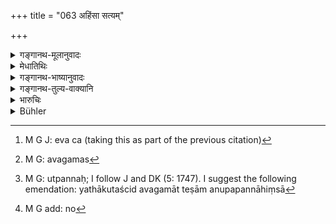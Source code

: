 +++
title = "063 अहिंसा सत्यम्"

+++

<details><summary>गङ्गानथ-मूलानुवादः</summary>

Abstention from injuring, truthfulness, abstention from unlawful appropriation, purity and control of the sense-organs,—this Manu has declared to be the sum and substance of duty for the four castes.—(63)
</details>

<details><summary>मेधातिथिः</summary>

**शौचं** मृज्जलादिबाह्यगतम् । **सामासिकं** समस्तस्य सर्वमुष्यभेदजातेर् उक्तम्, न ब्राह्मणादिजतिविभागेन । व्याख्यातम् अन्यत् । यद्य् अहिंसा प्रतिलोमानां धर्मः स्यात्, कथं तर्हि तद् उक्तम्- "मत्स्यघातो निषादानाम्" (म्ध् १०.४८), "बिलौको वधबन्धनम्" (म्ध् १०.४९), क्षत्रादीनाम् "अरण्यपशुहिंसनम्" (म्ध् १०.४८) एवं च[^१४१] 


[^१४१]:
     M G J: eva ca (taking this as part of the previous citation)

<u>केचिद्</u> आहुः- ये जीविकाहेतुतया वध्यत्वेनोक्तास् ततो ऽन्यत्राहिंसा । <u>अन्ये</u> मन्यन्ते- अहिंसा तेषाम् अभ्युदयसाधनहेतुत्वेन धर्मः, न तु प्रतिषेधो हिंसायाः संमत इति । यथा "न मांसभक्षणे दोषः" (म्ध् ५.५६) इतिवत् । यद्य् अहिंसा धर्मस् तेषाम्, कथं तर्हि तैर् जीवितव्यम् । यथा कुतश्चिद् अवगमात्[^१४२] तेषाम् अनुपपन्ना<sup> </sup>[^१४३] हिंसानिवृत्तिर्[^१४४] धर्मायेति चेत्, तदा को जीवनोपायः । अन्याश् च वृत्तयः प्रतिवर्णनियताः । अध्यापनादयस् तावद् अत्यन्तासंभवाद् अप्राप्ताः । कृष्यादयो ऽपि वैश्यनियताः । शूद्रस्य सेवा, अन्या वा साधारणी वृत्तिर् अस्ति । यथा वर्तेरन् "विद्या शिल्पम्" (म्ध् १०.११६) इत्य् अत्र दर्शयिष्यामः । यद् अपीदम् उच्यते "ते निन्दितैर् वर्तेयुर् द्विजानाम् एव कर्मभिः" इति तत्र किम् अस्ति निन्दिततरम् अन्यद् अतो हिंसायाः । न च मत्स्यघातो द्विजानाम् उपयुज्यते । श्राद्धे ऽतिथिभोजनादौ च कदाचित्क उपयोगः, न सार्वकालिको जीविकाभावः । तस्मान् न घातादि स्वतन्त्रम् ॥ १०.६३ ॥


[^१४४]:
     M G add: no


[^१४३]:
     M G: utpannaḥ; I follow J and DK (5: 1747). I suggest the following emendation: yathākutaścid avagamāt teṣām anupapannāhiṃsā


[^१४२]:
     M G: avagamas
</details>

<details><summary>गङ्गानथ-भाष्यानुवादः</summary>

‘*Purity*’—refers to external purity, brought about by the use of clay, water and such things.

‘*Sum, and substance*.’—This means that this is what pertains to entire human community, and not only to the Brāhmaṇa and the other castes.

The rest has been already explained.

“If ‘abstention from injuring creatures’ is the duty of the mixed castes of the ‘inverse’ order, how is it that it has been declared that—‘killing fish is the livelihood of the Niṣādas’ (48), ‘and the catching of animals,’ living underground’ (49), and ‘the killing of wild animals for the *Kṣattṛ* and others?’”

In answer to this some people offer the explanation that the ‘abstention from injuring’ refers to injury other than that which has been prescribed as one’s livelihood.

Others think that what is here meant is that ‘abstention from injury’ is that kind of duty which is the source of spiritual welfare, and it does not mean the absolute prohibition of all injury. Just As it is in the case of the assertion—‘there is no harm in the eating of meat etc., etc.’

“If ‘abstention from injury’ is *a duty*, how are the men to subsist? Other sources of income being not available to them, and abstention from injury being regarded sis conducive to spiritual welfare, what would be their means of livelihood? Specially as all other professions have been restricted to each distinct caste. For instance, teaching and other similar professions; are absolutely impossible, and cannot be available; agriculture and cognate professions are restricted to *Vaiśyas*; and service is the exclusive duty of the Śūdra.”

How these men are to subsist we shall explain below, under 116. It is further stated (in 46) that ‘they shall subsist by doing undespised manual labour for the twice-born people’; and what could be more ‘despised’ than *injuring living beings*? As for the ‘killing of fish,’ this could be of no use to twice-born men? It is true that an occasional use for it has been spoken of in connection with *Śrāddhas* and the reception of guests; but that could not serve as a permanent means of livelihood.

From all this it follows that no one is free to do any killing or injuring of living beings.—(63)
</details>

<details><summary>गङ्गानथ-तुल्य-वाक्यानि</summary>

*Yājñavalkya* (1.122).—‘Abstention from injury, Truthfulness, Abstention
from theft, Purity, Control of the senses, Liberality, Self-control,
Mercy, Tolerance,—these are the means of righteousness for all men.’

*Vyāsa* (Aparārka, p. 164).—‘Freedom from cruelty, Abstention from
injury, Kindness, Liberality, Performance of Śrāddha, Honouring guests,
Truthfulness, Freedom from anger, Contentment with one’s own wife,
Purity, Freedom from envy, Self-knowledge and Patience are the common
virtues...... Truth, Self-control, Austerity, Purity, Contentment,
Shyness, Tolerance, Straightforwardness, Wisdom, Calmness, Mercy,
Concentrated mind—these constitute the eternal Dharma.—That is *Truth*
which is beneficial to living beings; *Self-Control* consists in
controlling the mind; *Austerity* consists in remaining firm in one’s
own duty; *Purity* consists in the evading of inter-mixtures;
*Contentment* consists in giving up objects of sense; *Shyness* consists
in desisting from evil deeds; *Tolerance* consists in the capacity to
bear the pairs of opposites; *Straightforwardness* consists in balance
of mind; *Wisdom* consists in discerning the true nature of things;
*Calmness* consists in peacefulness of mind; *Mercy* consists in the
inclination to do good to living beings;—this is eternal Dharma.’

*Bṛhaspati* (Do.).—‘Mercy, Tolerance, Freedom from envy, Purity,
Abstention from over-exertion, Propitiousness, Freedom from miserliness,
Freedom from desires,—these are common to all men.—When one protects
another person in times of trouble,—whether he be a stranger or a
relation, an enemy or a friend,—this is what is meant by *Mercy*.
*Tolerance* is that by virtue of which one does not become angry on
suffering pain. When one does not feel unhappy at the good qualities of
another, and eulogises even those whose qualities are not of the
best;—this is called *Freedom from envy*. *Purity* consists in avoiding
forbidden food and in associating with blameless persons. When one
avoids those acts which, though good, bring suffering to the body, that
is *Abstention from over-exertion*. *Propitiousness* consists in doing
what is good and desisting from what is not commended. *Freedom from
Miserliness* is that by virtue of which one gives away, without pain,
even the little that he possesses. *Freedom from Desires* is that by
which one remains contented with whatever he obtains, without thinking
of what others have got.’

*Gautama* (8.22-23).—‘Now follow the eight qualities of the
soul—Compassion on all creatures, Forbearance, Freedom from anger,
Purity, Quietism, Propitiousness, Freedom from avarice and Freedom from
covetousness.’

*Āpastamba* (1.23-6).—‘Freedom from anger, from exultation, from
grumbling, from covetousness, from perplexity, from hypocrisy and
hurtfulness,—Truthfulness, Moderation in eating, Silencing slander,
Freedom from envy, Self-denying, Liberality, Avoiding of gifts,
Uprightness, Affability, Extinction of the passions, Subjugation of the
senses, Peace with all beings, Concentration of mind, Regulation of
conduct according to the Āryas, Peacefulness and Contentment;—these good
qualities have been settled by the agreement of the wise for all the
four orders. He who, according to the precepts of the sacred Law,
practises these, enters the Universal Self.’

*Viṣṇu* (2.16-17).—‘Forbearance, Veracity, Restraint, Purity,
Liberality, Self-control, Avoiding the killing of animals, Obedience to
elders, Pilgrimage, Sympathy with the afflicted,—Straightforwardness,
Freedom from covetousness, Reverence towards God and Brāhmaṇas, and
Freedom from anger are duties common to all.’
</details>

<details><summary>भारुचिः</summary>

एवं च प्रकरणसामर्थाच् चातुर्वर्णान्तरप्रभावानाम् अप्य् अहिंसादिपुरुषधर्मो विज्ञेयः । एवं चायं शनकैः सिद्धिहेतुर् एषाम् । पूर्वस् तु सामर्थ्यात् सद्य एव इति विज्ञायते, पूर्वस्माद् ब्राह्मणादिवर्णलक्षणशस्त्रात् "सर्ववर्णेषु तुल्यासु" इत्य् एवमादेः । अन्यथा ब्राह्मणत्वादीन्य् अप्राप्तानि । इष्यन्ते च तान्य् उत्कर्षापकार्षाभ्याम् अपि । यत इदम् आरभ्य[ते] ॥ १०.६३ ॥
</details>

<details><summary>Bühler</summary>

063	Abstention from injuring (creatures), veracity, abstention from unlawfully appropriating (the goods of others), purity, and control of the organs, Manu has declared to be the summary of the law for the four castes.
</details>
